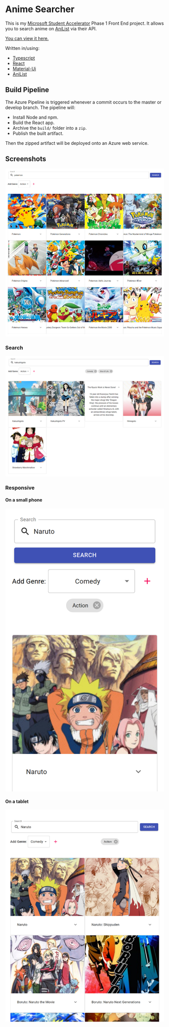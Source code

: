 # Anime Searcher
This is my [Microsoft Student Accelerator] Phase 1 Front End project.
It allows you to search anime on [AniList] via their API.

[You can view it here.](https://msa-2020-phase1.azurewebsites.net/)

Written in/using:

- [Typescript]
- [React]
- [Material-Ui]
- [AniList]

## Build Pipeline

The Azure Pipeline is triggered whenever a commit occurs to the master or develop branch.
The pipeline will:

- Install Node and npm.
- Build the React app.
- Archive the `build/` folder into a `zip`.
- Publish the built artifact.

Then the zipped artifact will be deployed onto an Azure web service.

## Screenshots

![General Look](./screenshots/general.jpg)

### Search

![Search](./screenshots/search.jpg)

### Responsive

#### On a small phone

![Small Mobile](./screenshots/responsive1.png)

#### On a tablet

![Tablet](./screenshots/responsive2.jpg)


[Microsoft Student Accelerator]: https://nzmsa.netlify.app/MSAProgramme
[AniList]: https://anilist.co/
[Typescript]: https://www.typescriptlang.org/
[React]: https://reactjs.org/
[Material-Ui]: https://material-ui.com/
